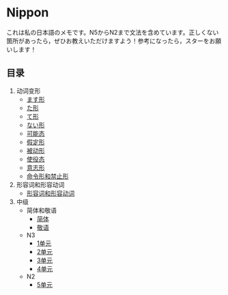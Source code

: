 # Nippon
これは私の日本語のメモです。N5からN2まで文法を含めています。正しくない箇所があったら，ぜひお教えいただけますよう！参考になったら，スターをお願いします！
## 目录
1. 动词变形
	- [ます形](https://github.com/xinwu-yang/nippon/blob/master/%E3%81%BE%E3%81%99%E5%BD%A2.md)
	- [た形](https://github.com/xinwu-yang/nippon/blob/master/%E3%81%9F%E5%BD%A2.md)
	- [て形](https://github.com/xinwu-yang/nippon/blob/master/%E3%81%A6%E5%BD%A2.md)
	- [ない形](https://github.com/xinwu-yang/nippon/blob/master/%E3%81%AA%E3%81%84%E5%BD%A2.md)
	- [可能态](https://github.com/xinwu-yang/nippon/blob/master/%E5%8F%AF%E8%83%BD%E6%80%81.md)
	- [假定形](https://github.com/xinwu-yang/nippon/blob/master/%E5%81%87%E5%AE%9A%E5%BD%A2.md)
	- [被动形](https://github.com/xinwu-yang/nippon/blob/master/%E8%A2%AB%E5%8A%A8%E5%BD%A2.md)
	- [使役态](https://github.com/xinwu-yang/nippon/blob/master/%E4%BD%BF%E5%BD%B9%E6%80%81.md)
	- [意志形](https://github.com/xinwu-yang/nippon/blob/master/%E6%84%8F%E5%BF%97%E5%BD%A2.md)
	- [命令形和禁止形](https://github.com/xinwu-yang/nippon/blob/master/%E5%BD%A2%E5%AE%B9%E8%AF%8D%E5%92%8C%E5%BD%A2%E5%AE%B9%E5%8A%A8%E8%AF%8D.md)
1. 形容词和形容动词
	- [形容词和形容动词](https://github.com/xinwu-yang/nippon/blob/master/%E5%BD%A2%E5%AE%B9%E8%AF%8D%E5%92%8C%E5%BD%A2%E5%AE%B9%E5%8A%A8%E8%AF%8D.md)
1. 中级
	- 简体和敬语
		- [简体](https://github.com/xinwu-yang/nippon/blob/master/%E7%AE%80%E4%BD%93.md)
		- [敬语](https://github.com/xinwu-yang/nippon/blob/master/%E6%95%AC%E8%AF%AD.md)
	- N3
		- [1单元](https://github.com/xinwu-yang/nippon/tree/master/N3/%EF%BC%91%E5%8D%98%E5%85%83)
		- [2单元](https://github.com/xinwu-yang/nippon/tree/master/N3/%EF%BC%92%E5%8D%98%E5%85%83)
		- [3单元](https://github.com/xinwu-yang/nippon/tree/master/N3/%EF%BC%93%E5%8D%98%E5%85%83)
		- [4单元](https://github.com/xinwu-yang/nippon/tree/master/N3/%EF%BC%94%E5%8D%98%E5%85%83)
	- N2
		- [5单元](https://github.com/xinwu-yang/nippon/tree/master/N2/%E7%AC%AC%EF%BC%95%E5%8D%98%E5%85%83)